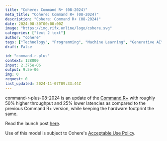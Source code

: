 ```yaml
---
title: "Cohere: Command R+ (08-2024)"
meta_title: "Cohere: Command R+ (08-2024)"
description: "Cohere: Command R+ (08-2024)"
date: 2024-08-30T00:00:00Z
image: "https://img.rifx.online/logo/cohere.svg"
categories: ["text 2 text"]
author: "cohere"
tags: ["Technology", "Programming", "Machine Learning", "Generative AI", "Ethics"]
draft: False

id: "command-r-plus"
context: 128000
input: 2.375e-06
output: 9.5e-06
img: 0
request: 0
last_updated: 2024-11-07T09:33:44Z
---
```


command-r-plus-08-2024 is an update of the [Command R+](/cohere/command-r-plus) with roughly 50% higher throughput and 25% lower latencies as compared to the previous Command R+ version, while keeping the hardware footprint the same.

Read the launch post [here](https://docs.cohere.com/changelog/command-gets-refreshed).

Use of this model is subject to Cohere's [Acceptable Use Policy](https://docs.cohere.com/docs/c4ai-acceptable-use-policy).

